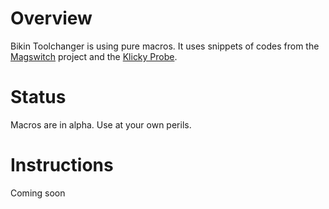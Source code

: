 # Overview
Bikin Toolchanger is using pure macros. It uses snippets of codes from the [Magswitch](https://github.com/jera-sea/MagSwitch-Toolchanger) project and the
[Klicky Probe](https://github.com/jlas1/Klicky-Probe).

# Status
Macros are in alpha. Use at your own perils.

# Instructions
Coming soon